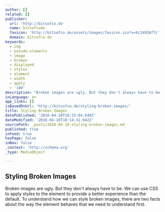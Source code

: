 ```yaml
---
author: []
related: []
publisher:
  url: 'http://bitsofco.de'
  name: bitsofcode
  favicon: 'http://bitsofco.de/assets/images/favicon.ico?v=8c24936f7c'
  domain: bitsofco.de
keywords:
  - img
  - pseudo-elements
  - image
  - broken
  - displayed
  - styles
  - element
  - width
  - apply
  - '100'
description: "Broken images are ugly. But they don't always have to be. We can use CSS to apply styles to the element to provide a better experience than the default. To understand how we can style broken images, there are two facts about the way the element behaves that we need to understand first."
inLanguage: en
app_links: []
isBasedOnUrl: 'http://bitsofco.de/styling-broken-images/'
title: Styling Broken Images
datePublished: '2016-04-10T10:15:04.640Z'
dateModified: '2016-04-10T10:14:32.942Z'
sourcePath: _posts/2016-04-10-styling-broken-images.md
published: true
inFeed: true
hasPage: false
inNav: false
_context: 'http://schema.org'
_type: MediaObject

---
```

<article style=""><h1>Styling Broken Images</h1><p>Broken images are ugly. But they don't always have to be. We can use CSS to apply styles to the element to provide a better experience than the default. To understand how we can style broken images, there are two facts about the way the element behaves that we need to understand first.</p></article>